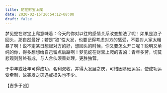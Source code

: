 ```yaml
---
title: 蛇在财宝上爬
date: 2020-02-15T20:54:12+08:00
draft: false
---
```


梦见蛇在财宝上爬意味着：今天的你对以往的感情关系改变想法了呢！如果是浪子回头，那自然最好；若是“狼”性大发，也要记得考虑对方的感受，不要对人家太粗暴了啊！说不定某日想起对方的好，想回头的时候，你又要怎么开口呢？聪明又单纯的你，得多想想给自己留点后路啊！梦见蛇在财宝上爬的吉凶：青年多劳，切莫悲观则劳终有成，与人合伙须善处理，更胜独营。

于中年或壮年可得成功，名利双收，并得大发展之庆，可惜因基础运劣，使成功运受牵制，故突发之灾遇或损失也不少。

【吉多于凶】